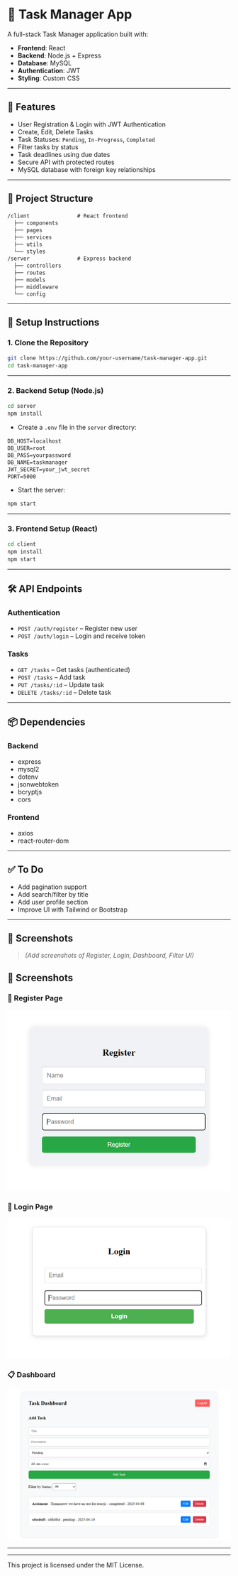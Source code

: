 # 📝 Task Manager App

A full-stack Task Manager application built with:

- **Frontend**: React
- **Backend**: Node.js + Express
- **Database**: MySQL
- **Authentication**: JWT
- **Styling**: Custom CSS

---

## 🚀 Features

- User Registration & Login with JWT Authentication
- Create, Edit, Delete Tasks
- Task Statuses: `Pending`, `In-Progress`, `Completed`
- Filter tasks by status
- Task deadlines using due dates
- Secure API with protected routes
- MySQL database with foreign key relationships

---

## 📁 Project Structure

```
/client               # React frontend
  ├── components
  ├── pages
  ├── services
  ├── utils
  └── styles
/server               # Express backend
  ├── controllers
  ├── routes
  ├── models
  ├── middleware
  └── config
```

---

## 🔧 Setup Instructions

### 1. Clone the Repository

```bash
git clone https://github.com/your-username/task-manager-app.git
cd task-manager-app
```

---

### 2. Backend Setup (Node.js)

```bash
cd server
npm install
```

- Create a `.env` file in the `server` directory:

```
DB_HOST=localhost
DB_USER=root
DB_PASS=yourpassword
DB_NAME=taskmanager
JWT_SECRET=your_jwt_secret
PORT=5000
```

- Start the server:

```bash
npm start
```

---

### 3. Frontend Setup (React)

```bash
cd client
npm install
npm start
```

---

## 🛠 API Endpoints

### Authentication

- `POST /auth/register` – Register new user
- `POST /auth/login` – Login and receive token

### Tasks

- `GET /tasks` – Get tasks (authenticated)
- `POST /tasks` – Add task
- `PUT /tasks/:id` – Update task
- `DELETE /tasks/:id` – Delete task

---

## 📦 Dependencies

### Backend

- express
- mysql2
- dotenv
- jsonwebtoken
- bcryptjs
- cors

### Frontend

- axios
- react-router-dom

---

## ✅ To Do

- Add pagination support
- Add search/filter by title
- Add user profile section
- Improve UI with Tailwind or Bootstrap

---

## 📸 Screenshots

> _(Add screenshots of Register, Login, Dashboard, Filter UI)_
## 📸 Screenshots

### 🔐 Register Page
![Register](public/screenshots/register.png)

### 🔑 Login Page
![Login](public/screenshots/login.png)

### 📋 Dashboard
![Dashboard](public/screenshots/dashboard.png)

---



---


This project is licensed under the MIT License.

